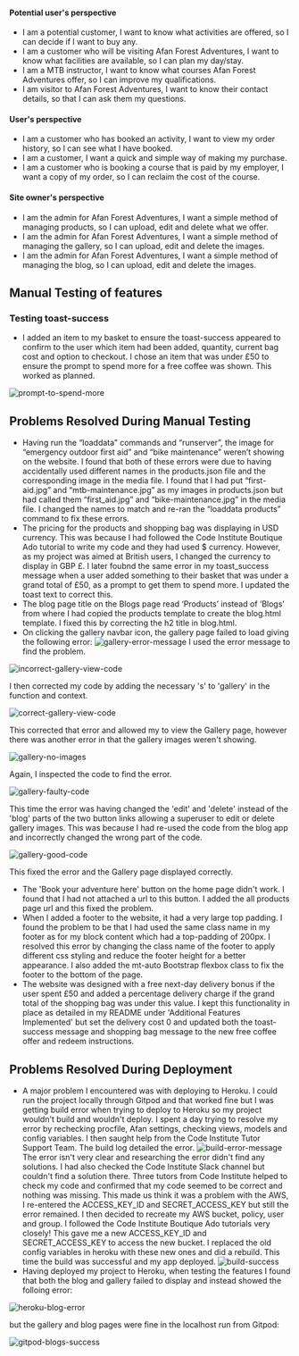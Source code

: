 
#### Potential user's perspective ####
* I am a potential customer, I want to know what activities are offered, so I can decide if I want to buy any.
* I am a customer who will be visiting Afan Forest Adventures, I want to know what facilities are available, so I can plan my day/stay.
* I am a MTB instructor, I want to know what courses Afan Forest Adventures offer, so I can improve my qualifications.
* I am visitor to Afan Forest Adventures, I want to know their contact details, so that I can ask them my questions.

#### User's perspective ####
* I am a customer who has booked an activity, I want to view my order history, so I can see what I have booked.
* I am a customer, I want a quick and simple way of making my purchase.
* I am a customer who is booking a course that is paid by my employer, I want a copy of my order, so I can reclaim the cost of the course.

#### Site owner's perspective ####
* I am the admin for Afan Forest Adventures, I want a simple method of managing products, so I can upload, edit and delete what we offer.
* I am the admin for Afan Forest Adventures, I want a simple method of managing the gallery, so  I can upload, edit and delete the images.
* I am the admin for Afan Forest Adventures, I want a simple method of managing the blog, so  I can upload, edit and delete the images.

## **Manual Testing of features**
### **Testing toast-success**
* I added an item to my basket to ensure the toast-success appeared to confirm to the user which item had been added, quantity, current bag cost and option to checkout. I chose an item that was under £50 to ensure the prompt to spend more for a free coffee was shown. This worked as planned.

![prompt-to-spend-more](https://user-images.githubusercontent.com/74603013/135245904-93f81cde-c8c6-466b-a272-5aa54c2b9224.png)


## **Problems Resolved During Manual Testing**
* Having run the “loaddata” commands and “runserver”, the image for “emergency outdoor first aid” and “bike maintenance” weren’t showing on the website. I found that both of these errors were due to having accidentally used different names in the products.json file and the corresponding image in the media file. I found that I had put “first-aid.jpg” and “mtb-maintenance.jpg” as my images in products.json but had called them “first_aid.jpg” and “bike-maintenance.jpg” in the media file. I changed the names to match and re-ran the “loaddata products” command to fix these errors.
* The pricing for the products and shopping bag was displaying in USD currency. This was because I had followed the Code Institute Boutique Ado tutorial to write my code and they had used $ currency. However, as my project was aimed at British users, I changed the currency to display in GBP £. I later foubnd the same error in my toast_success message when a user added something to their basket that was under a grand total of £50, as a prompt to get them to spend more. I updated the toast text to correct this.
* The blog page title on the Blogs page read ‘Products’ instead of ‘Blogs’ from where I had copied the products template to create the blog.html template. I fixed this by correcting the h2 title in blog.html.
* On clicking the gallery navbar icon, the gallery page failed to load giving the following error:
![gallery-error-message](https://user-images.githubusercontent.com/74603013/135091799-bebfa10b-23a1-467d-ab8e-cdeba0bbc6fe.png)
I used the error message to find the problem.

![incorrect-gallery-view-code](https://user-images.githubusercontent.com/74603013/135092465-8162831b-97bf-40bf-830f-1099012060f0.png)

I then corrected my code by adding the necessary 's' to 'gallery' in the function and context.

![correct-gallery-view-code](https://user-images.githubusercontent.com/74603013/135092841-30ee1444-319f-4b27-b161-7e639cd95e4c.png)

This corrected that error and allowed my to view the Gallery page, however there was another error in that the gallery images weren't showing.

![gallery-no-images](https://user-images.githubusercontent.com/74603013/135093063-f61c1f81-5393-4840-b13c-b4ff616fe836.png)

Again, I inspected the code to find the error.

![gallery-faulty-code](https://user-images.githubusercontent.com/74603013/135093191-562204b5-94fa-4c2b-a3d8-1533d97cf15c.png)

This time the error was having changed the 'edit' and 'delete' instead of the 'blog' parts of the two button links allowing a superuser to edit or delete gallery images. This was because I had re-used the code from the blog app and incorrectly changed the wrong part of the code.

![gallery-good-code](https://user-images.githubusercontent.com/74603013/135093880-5788e2a9-37a0-4ea2-98e7-8ee939191c6e.png)

This fixed the error and the Gallery page displayed correctly.
* The 'Book your adventure here' button on the home page didn't work. I found that I had not attached a url to this button. I added the all products page url and this fixed the problem.
* When I added a footer to the website, it had a very large top padding. I found the problem to be that I had used the same class name in my footer as for my block content which had a top-padding of 200px. I resolved this error by changing the class name of the footer to apply different css styling and reduce the footer height for a better appearance. I also added the mt-auto Bootstrap flexbox class to fix the footer to the bottom of the page.
* The website was designed with a free next-day delivery bonus if the user spent £50 and added a percentage delivery charge if the grand total of the shopping bag was under this value. I kept this functionality in place as detailed in my README under 'Additional Features Implemented' but set the delivery cost 0 and updated both the toast-success message and shopping bag message to the new free coffee offer and redeem instructions.

## **Problems Resolved During Deployment**
* A major problem I encountered was with deploying to Heroku. I could run the project locally through Gitpod and that worked fine but I was getting build error when trying to deploy to Heroku so my project wouldn't build and wouldn't deploy. I spent a day trying to resolve my error by rechecking procfile, Afan settings, checking views, models and config variables. I then saught help from the Code Institute Tutor Support Team. The build log detailed the error.
![build-error-message](https://user-images.githubusercontent.com/74603013/135090269-ddb99065-207e-41c6-ae52-59eb783d8c1e.png)
The error isn't very clear and researching the error didn't find any solutions. I had also checked the Code Institute Slack channel but couldn't find a solution there. Three tutors from Code Institute helped to check my code and confirmed that my code seemed to be correct and nothing was missing. This made us think it was a problem with the AWS, I re-entered the ACCESS_KEY_ID and SECRET_ACCESS_KEY but still the error remained. I then decided to recreate my AWS bucket, policy, user and group. I followed the Code Institute Boutique Ado tutorials very closely! This gave me a new ACCESS_KEY_ID and SECRET_ACCESS_KEY to access the new bucket. I replaced the old config variables in heroku with these new ones and did a rebuild. This time the build was successful and my app deployed. 
![build-success](https://user-images.githubusercontent.com/74603013/135091176-65cb88e5-a227-4d9f-9211-50a1a96a9260.png)
* Having deployed my project to Heroku, when testing the features I found that both the blog and gallery failed to display and instead showed the folloing error:

![heroku-blog-error](https://user-images.githubusercontent.com/74603013/135150668-57073777-1fba-4224-b529-40fbfabc8460.png)

but the gallery and blog pages were fine in the localhost run from Gitpod:

![gitpod-blogs-success](https://user-images.githubusercontent.com/74603013/135150841-0c5980ac-f4ff-4e17-b132-4b39cacc49fb.png)



